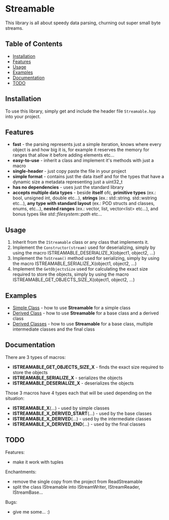 # Streamable

This library is all about speedy data parsing, churning out super small byte streams.

## Table of Contents

- [Installation](#installation)
- [Features](#features)
- [Usage](#usage)
- [Examples](#examples)
- [Documentation](#documentation)
- [TODO](#todo)

## Installation

To use this library, simply get and include the header file `Streamable.hpp` into your project.

## Features

- **fast** - the parsing represents just a simple iteration, knows where every object is and how big it is, for example it reserves the memory for ranges that allow it before adding elements etc...
- **easy-to-use** - inherit a class and implement it's methods with just a macro
- **single-header** - just copy paste the file in your project
- **simple format** - contains just the data itself and for the types that have a dynamic size a metadata representing just a uint32_t
- **has no dependencies** - uses just the standard library
- **accepts multiple data types** - beside **itself** ofc, **primitive types** (ex.: bool, unsigned int, double etc...), **strings** (ex.: std::string. std::wstring etc...), **any type with standard layout** (ex.: POD structs and classes, enums, etc...), **nested ranges** (ex.: vector, list, vector&lt;list&gt; etc...), and bonus types like *std::filesystem::path* etc...

## Usage

1. Inherit from the `IStreamable` class or any class that implements it.
2. Implement the `Constructor(stream)` used for deserializing, simply by using the macro ISTREAMABLE_DESERIALIZE_X(object1, object2, ...)
3. Implement the `ToStream()` method used for serializing, simply by using the macro ISTREAMABLE_SERIALIZE_X(object1, object2, ...)
4. Implement the `GetObjectsSize` used for calculating the exact size required to store the objects, simply by using the macro ISTREAMABLE_GET_OBJECTS_SIZE_X(object1, object2, ...)

## Examples

- [Simple Class](https://github.com/ClaudiuHBann/Streamable/blob/main/Example%20Simple%20Class.cpp) - how to use **Streamable** for a simple class
- [Derived Class](https://github.com/ClaudiuHBann/Streamable/blob/main/Example%20Derived%20Class.cpp) - how to use **Streamable** for a base class and a derived class
- [Derived Classes](https://github.com/ClaudiuHBann/Streamable/blob/main/Example%20Derived%20Class%2B.cpp) - how to use **Streamable** for a base class, multiple intermediate classes and the final class

## Documentation

There are 3 types of macros:
- **ISTREAMABLE_GET_OBJECTS_SIZE_X** - finds the exact size required to store the objects
- **ISTREAMABLE_SERIALIZE_X** - serializes the objects
- **ISTREAMABLE_DESERIALIZE_X** - deserializes the objects

Those 3 macros have 4 types each that will be used depending on the situation:
- **ISTREAMABLE_X**(...) - used by simple classes
- **ISTREAMABLE_X_DERIVED_START**(...) - used by the base classes
- **ISTREAMABLE_X_DERIVED**(...) - used by the intermediate classes
- **ISTREAMABLE_X_DERIVED_END**(...) - used by the final classes

## TODO

Features:
- make it work with tuples

Enchantments:
- remove the single copy from the project from ReadStreamable
- split the class IStreamable into IStreamWriter, IStreamReader, IStreamBase...

Bugs:
- give me some... :)
